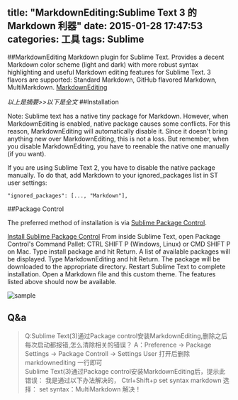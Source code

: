 title: "MarkdownEditing:Sublime Text 3 的 Markdown 利器"
date: 2015-01-28 17:47:53
categories: 工具
tags: Sublime
---
##MarkdownEditing
Markdown plugin for Sublime Text. Provides a decent Markdown color scheme (light and dark) with more robust syntax highlighting and useful Markdown editing features for Sublime Text. 3 flavors are supported: Standard Markdown, GitHub flavored Markdown, MultiMarkdown.
[MarkdownEditing](https://github.com/SublimeText-Markdown/MarkdownEditing#installation)

*以上是摘要>><!--more-->以下是全文*
##Installation

Note: Sublime text has a native tiny package for Markdown. However, when MarkdownEditing is enabled, native package causes some conflicts. For this reason, MarkdownEditing will automatically disable it. Since it doesn't bring anything new over MarkdownEditing, this is not a loss. But remember, when you disable MarkdownEditing, you have to reenable the native one manually (if you want).

If you are using Sublime Text 2, you have to disable the native package manually. To do that, add Markdown to your ignored_packages list in ST user settings:

``"ignored_packages": [..., "Markdown"],``

##Package Control

The preferred method of installation is via [Sublime Package Control](http://wbond.net/sublime_packages/package_control).

[Install Sublime Package Control](http://wbond.net/sublime_packages/package_control/installation)
From inside Sublime Text, open Package Control's Command Pallet: CTRL SHIFT P (Windows, Linux) or CMD SHIFT P on Mac.
Type install package and hit Return. A list of available packages will be displayed.
Type MarkdownEditing and hit Return. The package will be downloaded to the appropriate directory.
Restart Sublime Text to complete installation. Open a Markdown file and this custom theme. The features listed above should now be available.

![sample](https://camo.githubusercontent.com/35a66d68a55666133ba7911fb0ea61277740680f/68747470733a2f2f7261772e6769746875622e636f6d2f5375626c696d65546578742d4d61726b646f776e2f4d61726b646f776e45646974696e672f6d61737465722f73637265656e73686f74732f6c696768742e706e67)


## Q&a
>Q:Sublime Text(3)通过Package control安装MarkdownEditing,删除之后每次启动都报错,怎么清除相关的错误？
>A：Preference -> Package Settings -> Package Controll -> Settings User
打开后删除 markdownediting 一行即可  
Sublime Text(3)通过Package control安装MarkdownEditing后，提示此错误：
我是通过以下办法解决的，
Ctrl+Shift+p
set syntax markdown
选择：
set syntax：MultiMarkdown
解决！